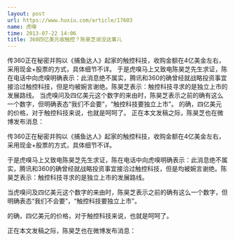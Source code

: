 ```yaml
---
layout: post
url: https://www.huxiu.com/article/17603
name: 虎嗅
time: 2013-07-22 14:06
title: 360四亿美元收触控？陈昊芝说没这事儿
---
```

传360正在秘密并购以《捕鱼达人》起家的触控科技，收购金额在4亿美金左右，采用现金+股票的方式，具体细节不详。 于是虎嗅马上又致电陈昊芝先生求证，陈在电话中向虎嗅明确表示：此消息绝不属实，腾讯和360的确曾经就战略投资事宜接洽过触控科技，但是均被婉言谢绝。陈昊芝表示：触控科技寻求的是独立上市的发展路线。 当虎嗅问及四亿美元这个数字的来由时，陈昊芝表示之前的确有这么一个数字，但明确表态“我们不会要”，“触控科技要独立上市”。 的确，四亿美元的价格，对于触控科技来说，也就是呵呵了。 正在本文发稿之际，陈昊芝也在微博发布消息：

传360正在秘密并购以《捕鱼达人》起家的触控科技，收购金额在4亿美金左右，采用现金+股票的方式，具体细节不详。

于是虎嗅马上又致电陈昊芝先生求证，陈在电话中向虎嗅明确表示：此消息绝不属实，腾讯和360的确曾经就战略投资事宜接洽过触控科技，但是均被婉言谢绝。陈昊芝表示：触控科技寻求的是独立上市的发展路线。

当虎嗅问及四亿美元这个数字的来由时，陈昊芝表示之前的确有这么一个数字，但明确表态“我们不会要”，“触控科技要独立上市”。

的确，四亿美元的价格，对于触控科技来说，也就是呵呵了。

正在本文发稿之际，陈昊芝也在微博发布消息：

